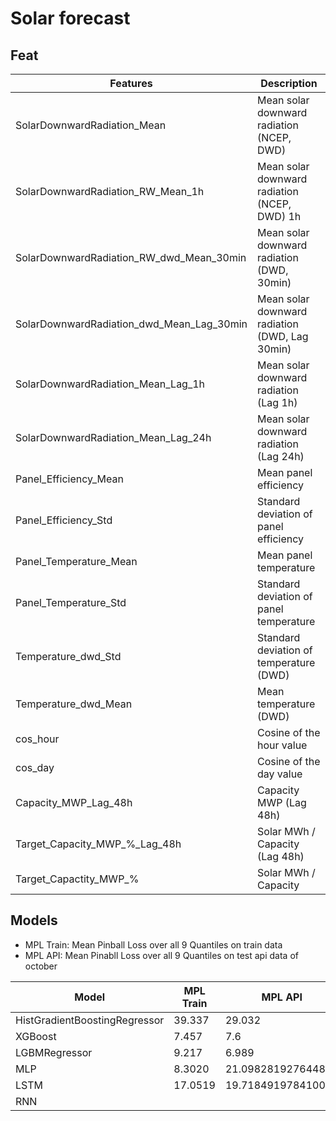 # Solar forecast

## Feat

| Features                                    | Description                              | 
|--------------------------------------------|-------------------------------------------|
| SolarDownwardRadiation_Mean                | Mean solar downward radiation (NCEP, DWD)| 
| SolarDownwardRadiation_RW_Mean_1h          | Mean solar downward radiation (NCEP, DWD) 1h |
| SolarDownwardRadiation_RW_dwd_Mean_30min   | Mean solar downward radiation (DWD, 30min) |
| SolarDownwardRadiation_dwd_Mean_Lag_30min  | Mean solar downward radiation (DWD, Lag 30min) |
| SolarDownwardRadiation_Mean_Lag_1h         | Mean solar downward radiation (Lag 1h) | 
| SolarDownwardRadiation_Mean_Lag_24h        | Mean solar downward radiation (Lag 24h) |
| Panel_Efficiency_Mean                      | Mean panel efficiency     |
| Panel_Efficiency_Std                       | Standard deviation of panel efficiency |
| Panel_Temperature_Mean                     | Mean panel temperature    | 
| Panel_Temperature_Std                      | Standard deviation of panel temperature|
| Temperature_dwd_Std                        | Standard deviation of temperature (DWD)    |
| Temperature_dwd_Mean                       | Mean temperature (DWD)         |
| cos_hour                                   | Cosine of the hour value                   |
| cos_day                                    | Cosine of the day value                    |
| Capacity_MWP_Lag_48h                       | Capacity MWP (Lag 48h)                     |
| Target_Capacity_MWP_%_Lag_48h              | Solar MWh / Capacity  (Lag 48h)       |
| Target_Capactity_MWP_%                     | Solar MWh / Capacity                   |



## Models

- MPL Train: Mean Pinball Loss over all 9 Quantiles on train data
- MPL API: Mean Pinabll Loss over all 9 Quantiles on test api data of october

| Model                                      | MPL Train  | MPL API |
|--------------------------------------------|------|------|
| HistGradientBoostingRegressor              |  39.337    |  29.032    |
| XGBoost                                    |7.457 |  7.6    |
| LGBMRegressor                              |  9.217    |   6.989   |
| MLP                                        |    8.3020  |   21.09828192764489   |
| LSTM                                       |   17.0519   |    19.718491978410093  |
| RNN                                        |      |      |
